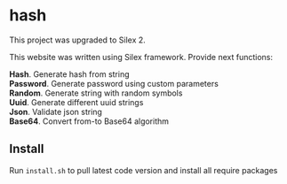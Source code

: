 # hash

This project was upgraded to Silex 2.
 
This website was written using Silex framework. Provide next functions:

<strong>Hash</strong>. Generate hash from string<br/>
<strong>Password</strong>. Generate password using custom parameters<br/>
<strong>Random</strong>. Generate string with random symbols<br/>
<strong>Uuid</strong>. Generate different uuid strings<br/>
<strong>Json</strong>. Validate json string<br/>
<strong>Base64</strong>. Convert from-to Base64 algorithm<br/>

## Install

Run `install.sh` to pull latest code version and install all require packages
